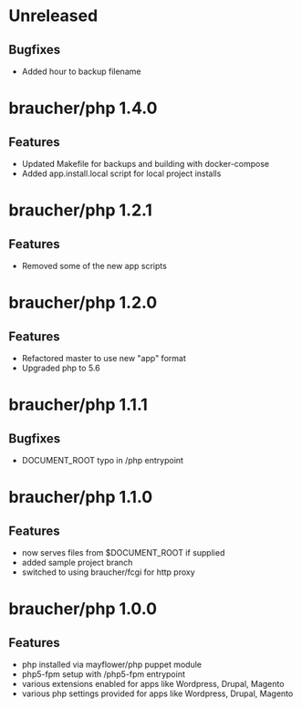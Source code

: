 # Unreleased

## Bugfixes
- Added hour to backup filename

# braucher/php 1.4.0

## Features
- Updated Makefile for backups and building with docker-compose
- Added app.install.local script for local project installs

# braucher/php 1.2.1

## Features
- Removed some of the new app scripts

# braucher/php 1.2.0

## Features
- Refactored master to use new "app" format
- Upgraded php to 5.6

# braucher/php 1.1.1

## Bugfixes
- DOCUMENT_ROOT typo in /php entrypoint

# braucher/php 1.1.0

## Features
- now serves files from $DOCUMENT_ROOT if supplied
- added sample project branch
- switched to using braucher/fcgi for http proxy

# braucher/php 1.0.0

## Features
- php installed via mayflower/php puppet module
- php5-fpm setup with /php5-fpm entrypoint
- various extensions enabled for apps like Wordpress, Drupal, Magento
- various php settings provided for apps like Wordpress, Drupal, Magento
